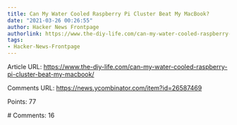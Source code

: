 ```yaml
---
title: Can My Water Cooled Raspberry Pi Cluster Beat My MacBook?
date: "2021-03-26 00:26:55"
author: Hacker News Frontpage
authorlink: https://www.the-diy-life.com/can-my-water-cooled-raspberry-pi-cluster-beat-my-macbook/
tags:
- Hacker-News-Frontpage
---
```


<p>Article URL: <a href="https://www.the-diy-life.com/can-my-water-cooled-raspberry-pi-cluster-beat-my-macbook/">https://www.the-diy-life.com/can-my-water-cooled-raspberry-pi-cluster-beat-my-macbook/</a></p>
<p>Comments URL: <a href="https://news.ycombinator.com/item?id=26587469">https://news.ycombinator.com/item?id=26587469</a></p>
<p>Points: 77</p>
<p># Comments: 16</p>

